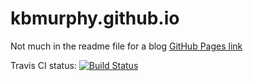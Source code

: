 kbmurphy.github.io
==================

Not much in the readme file for a blog
[GitHub Pages link](http://kbmurphy.github.io)

Travis CI status: [![Build Status](https://travis-ci.org/kbmurphy/kbmurphy.github.io.svg?branch=master)](https://travis-ci.org/kbmurphy/kbmurphy.github.io)

